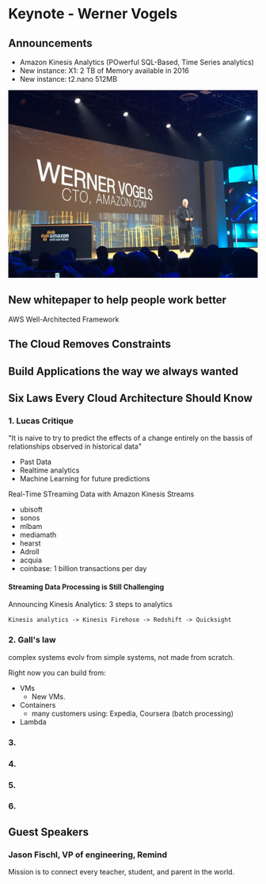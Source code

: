# Keynote - Werner Vogels

## Announcements

* Amazon Kinesis Analytics (POwerful SQL-Based, Time Series analytics)
* New instance: X1: 2 TB of Memory available in 2016
* New instance: t2.nano 512MB

![Werner vogels](./images/k21.jpg)


## New whitepaper to help people work better

AWS Well-Architected Framework

## The Cloud Removes Constraints

## Build Applications the way we always wanted

## Six Laws Every Cloud Architecture Should Know

### 1. Lucas Critique
"It is naive to try to predict the effects of a change entirely on the bassis of relationships observed in historical data"

* Past Data
* Realtime analytics
* Machine Learning for future predictions

Real-Time STreaming Data with Amazon Kinesis Streams
* ubisoft
* sonos
* mlbam 
* mediamath
* hearst
* Adroll
* acquia
* coinbase: 1 billion transactions per day

#### Streaming Data Processing is Still Challenging

Announcing Kinesis Analytics: 3 steps to analytics
```
Kinesis analytics -> Kinesis Firehose -> Redshift -> Quicksight
```

### 2. Gall's law
complex systems evolv from simple systems, not made from scratch. 

Right now you can build from: 

* VMs
  * New VMs. 
* Containers
  * many customers using: Expedia, Coursera (batch processing)
* Lambda
                        
### 3. 

### 4.

### 5.

### 6.              

## Guest Speakers

### Jason Fischl, VP of engineering, Remind
Mission is to connect every teacher, student, and parent in the world.  

